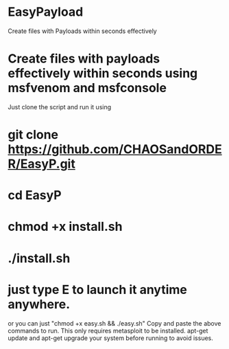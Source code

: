 # EasyPayload
Create files with Payloads within seconds effectively
# Create files with payloads effectively within seconds using msfvenom and msfconsole
Just clone the script and run it using
# git clone https://github.com/CHAOSandORDER/EasyP.git
# cd EasyP
# chmod +x install.sh
# ./install.sh
# just type E to launch it anytime anywhere.
or you can just "chmod +x easy.sh && ./easy.sh"
Copy and paste the above commands to run.
This only requires metasploit to be installed.
apt-get update and apt-get upgrade your system before running to avoid issues.
